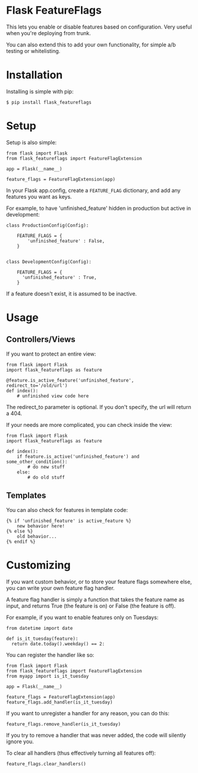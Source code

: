 Flask FeatureFlags
===================

This lets you enable or disable features based on configuration. Very useful when you're deploying from trunk.

You can also extend this to add your own functionality, for simple a/b testing or whitelisting.


Installation
============

Installing is simple with pip:

    $ pip install flask_featureflags


Setup
=====

Setup is also simple:

    from flask import Flask
    from flask_featureflags import FeatureFlagExtension

    app = Flask(__name__)

    feature_flags = FeatureFlagExtension(app)

In your Flask app.config, create a ``FEATURE_FLAG`` dictionary, and add any features you want as keys.

For example, to have 'unfinished_feature' hidden in production but active in development:

    class ProductionConfig(Config):

        FEATURE_FLAGS = {
            'unfinished_feature' : False,
        }


    class DevelopmentConfig(Config):

        FEATURE_FLAGS = {
          'unfinished_feature' : True,
        }

If a feature doesn't exist, it is assumed to be inactive.


Usage
=====

Controllers/Views
-----------------

If you want to protect an entire view:

    from flask import Flask
    import flask_featureflags as feature

    @feature.is_active_feature('unfinished_feature', redirect_to='/old/url')
    def index():
        # unfinished view code here

The redirect_to parameter is optional. If you don't specify, the url will return a 404.

If your needs are more complicated, you can check inside the view:

    from flask import Flask
    import flask_featureflags as feature

    def index():
        if feature.is_active('unfinished_feature') and some_other_condition():
            # do new stuff
        else:
            # do old stuff

Templates
---------

You can also check for features in template code:

    {% if 'unfinished_feature' is active_feature %}
        new behavior here!
    {% else %}
        old behavior...
    {% endif %}


Customizing
===========

If you want custom behavior, or to store your feature flags somewhere else, you can write your own feature flag handler.

A feature flag handler is simply a function that takes the feature name as input, and returns True (the feature is on) or False (the feature is off).

For example, if you want to enable features only on Tuesdays:

    from datetime import date

    def is_it_tuesday(feature):
      return date.today().weekday() == 2:

You can register the handler like so:

    from flask import Flask
    from flask_featureflags import FeatureFlagExtension
    from myapp import is_it_tuesday

    app = Flask(__name__)

    feature_flags = FeatureFlagExtension(app)
    feature_flags.add_handler(is_it_tuesday)

If you want to unregister a handler for any reason, you can do this:

    feature_flags.remove_handler(is_it_tuesday)

If you try to remove a handler that was never added, the code will silently ignore you.

To clear all handlers (thus effectively turning all features off):

    feature_flags.clear_handlers()


